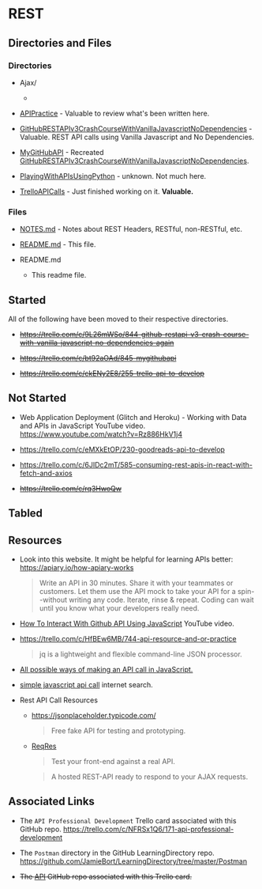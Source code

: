 # REST

## Directories and Files

### Directories

- Ajax/

  -

* [APIPractice](https://github.com/JamieBort/LearningDirectory/tree/master/API/REST/APIPractice) - Valuable to review what's been written here.

* [GitHubRESTAPIv3CrashCourseWithVanillaJavascriptNoDependencies](https://github.com/JamieBort/LearningDirectory/tree/master/API/REST/GitHubRESTAPIv3CrashCourseWithVanillaJavascriptNoDependencies) - Valuable. REST API calls using Vanilla Javascript and No Dependencies.

* [MyGitHubAPI](https://github.com/JamieBort/LearningDirectory/tree/master/API/REST/MyGitHubAPI) - Recreated [GitHubRESTAPIv3CrashCourseWithVanillaJavascriptNoDependencies](https://github.com/JamieBort/LearningDirectory/tree/master/API/REST/GitHubRESTAPIv3CrashCourseWithVanillaJavascriptNoDependencies).

* [PlayingWithAPIsUsingPython]() - unknown. Not much here.

* [TrelloAPICalls](https://github.com/JamieBort/LearningDirectory/tree/master/API/REST/TrelloAPICalls) - Just finished working on it. **Valuable.**

### Files

- [NOTES.md](https://github.com/JamieBort/LearningDirectory/blob/master/API/README.md) - Notes about REST Headers, RESTful, non-RESTful, etc.

- [README.md](https://github.com/JamieBort/LearningDirectory/blob/master/API/README.md) - This file.

- README.md

  - This readme file.

## Started

All of the following have been moved to their respective directories.

- ~~https://trello.com/c/9L26mWSo/844-github-restapi-v3-crash-course-with-vanilla-javascript-no-dependencies-again~~

- ~~https://trello.com/c/bt92aOAd/845-mygithubapi~~

- ~~https://trello.com/c/ckENy2E8/255-trello-api-to-develop~~

## Not Started

- Web Application Deployment (Glitch and Heroku) - Working with Data and APIs in JavaScript YouTube video.
  https://www.youtube.com/watch?v=Rz886HkV1j4

- https://trello.com/c/eMXkEtOP/230-goodreads-api-to-develop

- https://trello.com/c/6JIDc2mT/585-consuming-rest-apis-in-react-with-fetch-and-axios

- ~~https://trello.com/c/rq3HwoQw~~

## Tabled

## Resources

- Look into this website. It might be helpful for learning APIs better: https://apiary.io/how-apiary-works

  > Write an API in 30 minutes. Share it with your teammates or customers. Let them use the API mock to take your API for a spin--without writing any code. Iterate, rinse & repeat. Coding can wait until you know what your developers really need.

- [How To Interact With Github API Using JavaScript](https://www.youtube.com/watch?v=PPLorPKmHBA) YouTube video.

- https://trello.com/c/HfBEw6MB/744-api-resource-and-or-practice

  > jq is a lightweight and flexible command-line JSON processor.

- [All possible ways of making an API call in JavaScript.](https://levelup.gitconnected.com/all-possible-ways-of-making-an-api-call-in-plain-javascript-c0dee3c11b8b)

- [simple javascript api call](https://www.google.com/search?q=simple+javascript+api+call&oq=simple+javascript+api+call&aqs=chrome..69i57.4772j0j7&sourceid=chrome&ie=UTF-8) internet search.

- Rest API Call Resources

  - https://jsonplaceholder.typicode.com/

    > Free fake API for testing and prototyping.

  - [ReqRes](https://reqres.in/)

    > Test your front-end against a real API.

    > A hosted REST-API ready to respond to your AJAX requests.

## Associated Links

- The `API Professional Development` Trello card associated with this GitHub repo.
  https://trello.com/c/NFRSx1Q6/171-api-professional-development

- The `Postman` directory in the GitHub LearningDirectory repo.
  https://github.com/JamieBort/LearningDirectory/tree/master/Postman

- ~~The [API](https://github.com/JamieBort/LearningDirectory/tree/master/API) GitHub repo associated with this Trello card.~~
